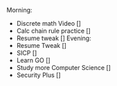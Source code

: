 Morning:
- Discrete math Video []
- Calc chain rule practice []
- Resume tweak []
Evening:
- Resume Tweak []
- SICP []
- Learn GO []
- Study more Computer Science []
- Security Plus []